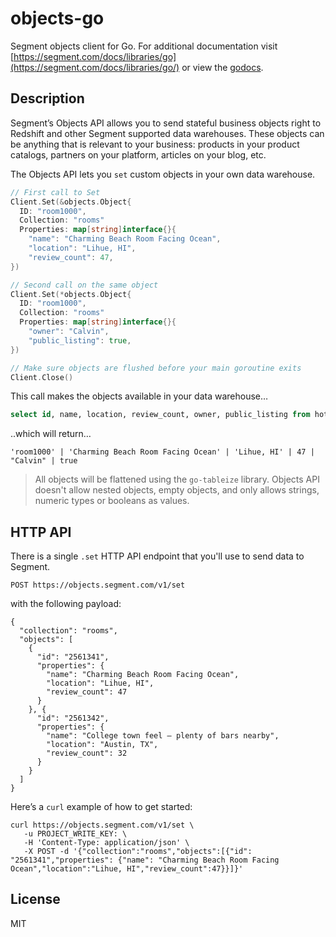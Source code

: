 # objects-go

  Segment objects client for Go. For additional documentation
  visit [https://segment.com/docs/libraries/go](https://segment.com/docs/libraries/go/) or view the [godocs](http://godoc.org/github.com/segmentio/objects-go).

## Description
Segment’s Objects API allows you to send stateful business objects right to Redshift and other Segment supported data warehouses. These objects can be anything that is relevant to your business: products in your product catalogs, partners on your platform, articles on your blog, etc.

The Objects API lets you `set` custom objects in your own data warehouse.

```go
// First call to Set
Client.Set(&objects.Object{
  ID: "room1000",
  Collection: "rooms"
  Properties: map[string]interface{}{
    "name": "Charming Beach Room Facing Ocean",
    "location": "Lihue, HI",
    "review_count": 47,
})

// Second call on the same object 
Client.Set(*objects.Object{
  ID: "room1000",
  Collection: "rooms"
  Properties: map[string]interface{}{
    "owner": "Calvin",
    "public_listing": true,
})

// Make sure objects are flushed before your main goroutine exits
Client.Close()
```

This call makes the objects available in your data warehouse…

```SQL
select id, name, location, review_count, owner, public_listing from hotel.rooms
```

..which will return…

```CSV
'room1000' | 'Charming Beach Room Facing Ocean' | 'Lihue, HI' | 47 | "Calvin" | true
```

> All objects will be flattened using the `go-tableize` library. Objects API doesn't allow nested objects, empty objects, and only allows strings, numeric types or booleans as values.

## HTTP API 

There is a single `.set` HTTP API endpoint that you'll use to send data to Segment. 


    POST https://objects.segment.com/v1/set

with the following payload: 


    {
      "collection": "rooms",
      "objects": [
        {
          "id": "2561341",
          "properties": {
            "name": "Charming Beach Room Facing Ocean",
            "location": "Lihue, HI",
            "review_count": 47
          }
        }, {
          "id": "2561342",
          "properties": {
            "name": "College town feel — plenty of bars nearby",
            "location": "Austin, TX",
            "review_count": 32
          }
        }
      ]
    }

Here’s a `curl` example of how to get started: 


    curl https://objects.segment.com/v1/set \
       -u PROJECT_WRITE_KEY: \
       -H 'Content-Type: application/json' \
       -X POST -d '{"collection":"rooms","objects":[{"id": "2561341","properties": {"name": "Charming Beach Room Facing Ocean","location":"Lihue, HI","review_count":47}}]}'


## License

 MIT
